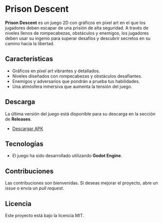 # Prison Descent

**Prison Descent** es un juego 2D con gráficos en pixel art en el que los jugadores deben escapar de una prisión de alta seguridad. A través de niveles llenos de rompecabezas, obstáculos y enemigos, los jugadores deben usar su ingenio para superar desafíos y descubrir secretos en su camino hacia la libertad.

## Características
- Gráficos en pixel art vibrantes y detallados.
- Niveles diseñados con rompecabezas y obstáculos desafiantes.
- Enemigos y adversarios que pondrán a prueba tus habilidades.
- Una atmósfera inmersiva que aumenta la tensión del juego.

## Descarga

La última versión del juego está disponible para su descarga en la sección de **Releases**.

- [Descargar APK]([https://github.com/usuario/prison-descent/releases](https://github.com/Alvaro73/prison-descent/releases/tag/Apk))

## Tecnologías

- El juego ha sido desarrollado utilizando **Godot Engine**.

## Contribuciones

Las contribuciones son bienvenidas. Si deseas mejorar el proyecto, abre un *issue* o envía un *pull request*.

## Licencia

Este proyecto está bajo la licencia MIT.
